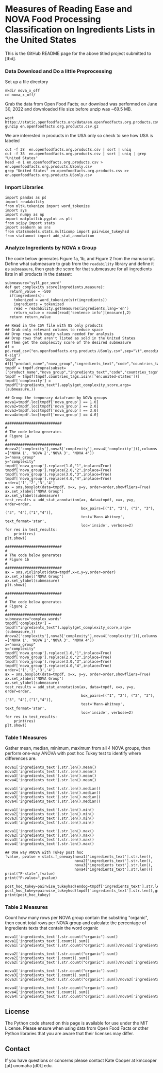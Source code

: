 # Measures of Reading Ease and NOVA Food Processing Classification on Ingredients Lists in the United States 
This is the GitHub README page for the above titled project submitted to [tbd].

### Data Download and Do a little Preprocessing

Set up a file directory
```
mkdir nova_x_off
cd nova_x_off/
```

Grab the data from Open Food Facts; our download was performed on June 30, 2022 and downloaded file size before unzip was ~69.5 MB.
```
wget https://static.openfoodfacts.org/data/en.openfoodfacts.org.products.csv.gz
gunzip en.openfoodfacts.org.products.csv.gz 
```

We are interested in products in the USA only so check to see how USA is labeled
```
cut -f 38  en.openfoodfacts.org.products.csv | sort | uniq
cut -f 38  en.openfoodfacts.org.products.csv | sort | uniq | grep "United States"
head -n 1 en.openfoodfacts.org.products.csv > en.openfoodfacts.org.products.USonly.csv
grep "United States" en.openfoodfacts.org.products.csv >> en.openfoodfacts.org.products.USonly.csv
```

### Import Libraries
```
import pandas as pd
import readability
from nltk.tokenize import word_tokenize
import sys
import numpy as np
import matplotlib.pyplot as plt
from scipy import stats
import seaborn as sns
from statsmodels.stats.multicomp import pairwise_tukeyhsd
from statannot import add_stat_annotation
```

### Analyze Ingredients by NOVA x Group 
The code below generates Figure 1a, 1b, and Figure 2 from the manuscript.
Define what submeasure to grab from the `readability` library and define it as `submeasure`, then grab the score for that submeasure for all ingredients lists in all products in the dataset:
```
submeasure="syll_per_word"
def get_complexity_score(ingredients,measure):
  return_value = -500
  if(ingredients):
    tokenized = word_tokenize(str(ingredients))
    ingredients = tokenized
    read = readability.getmeasures(ingredients,lang='en')
    return_value = round(read['sentence info'][measure],2)
  return return_value

## Read in the CSV file with US only products
## Grab only relevant columns to reduce space
## Drop rows with empty values needed for analysis
## Drop rows that aren't listed as sold in the United States
## Then get the complexity score of the desired submeasure
df = pd.read_csv("en.openfoodfacts.org.products.USonly.csv",sep="\t",encoding="utf-8-sig")
tmpdf = df[["product_name","nova_group","ingredients_text","code","countries_tags"]]
tmpdf = tmpdf.dropna(subset=["product_name","nova_group","ingredients_text","code","countries_tags"])
tmpdf = tmpdf[tmpdf.countries_tags.isin(['en:united-states'])]
tmpdf['complexity'] = tmpdf["ingredients_text"].apply(get_complexity_score,args=(submeasure,))

## Group the temporary dataframe by NOVA groups
nova1=tmpdf.loc[tmpdf['nova_group'] == 1.0]
nova2=tmpdf.loc[tmpdf['nova_group'] == 2.0]
nova3=tmpdf.loc[tmpdf['nova_group'] == 3.0]
nova4=tmpdf.loc[tmpdf['nova_group'] == 4.0]

##########################
#
# The code below generates
# Figure 1a
#
##########################
#nova2['complexity'],nova3['complexity'],nova4['complexity'])),columns =['NOVA 1', 'NOVA 2','NOVA 3', 'NOVA 4'])
x="nova_group"
y="complexity"
tmpdf['nova_group'].replace(1.0,"1",inplace=True)
tmpdf['nova_group'].replace(2.0,"2",inplace=True)
tmpdf['nova_group'].replace(3.0,"3",inplace=True)
tmpdf['nova_group'].replace(4.0,"4",inplace=True)
order=['1','2','3','4']
ax = sns.boxplot(data=tmpdf, x=x, y=y, order=order,showfliers=True)
ax.set_xlabel("NOVA Group")
ax.set_ylabel(submeasure)
test_results = add_stat_annotation(ax, data=tmpdf, x=x, y=y, order=order,
                                   box_pairs=[("1", "2"), ("2", "3"), ("3", "4"),("1","4")],
                                   test='Mann-Whitney', text_format='star',
                                   loc='inside', verbose=2)
for res in test_results:
    print(res)
plt.show()

##########################
#
# The code below generates
# Figure 1b
#
##########################
ax = sns.violinplot(data=tmpdf,x=x,y=y,order=order)
ax.set_xlabel("NOVA Group")
ax.set_ylabel(submeasure)
plt.show()

##########################
#
# The code below generates
# Figure 2
#
##########################
submeasure="complex_words"
tmpdf['complexity'] = tmpdf["ingredients_text"].apply(get_complexity_score,args=(submeasure,))
#nova2['complexity'],nova3['complexity'],nova4['complexity'])),columns =['NOVA 1', 'NOVA 2','NOVA 3', 'NOVA 4'])
x="nova_group"
y="complexity"
tmpdf['nova_group'].replace(1.0,"1",inplace=True)
tmpdf['nova_group'].replace(2.0,"2",inplace=True)
tmpdf['nova_group'].replace(3.0,"3",inplace=True)
tmpdf['nova_group'].replace(4.0,"4",inplace=True)
order=['1','2','3','4']
ax = sns.boxplot(data=tmpdf, x=x, y=y, order=order,showfliers=True)
ax.set_xlabel("NOVA Group")
ax.set_ylabel(submeasure)
test_results = add_stat_annotation(ax, data=tmpdf, x=x, y=y, order=order,
                                   box_pairs=[("1", "2"), ("2", "3"), ("3", "4"),("1","4")],
                                   test='Mann-Whitney', text_format='star',
                                   loc='inside', verbose=2)
for res in test_results:
    print(res)
plt.show()
```

### Table 1 Measures
Gather mean, median, minimum, maximum from all 4 NOVA groups, then perform one-way ANOVA with post hoc Tukey test to identify where differences are.
```
nova1['ingredients_text'].str.len().mean()
nova2['ingredients_text'].str.len().mean()
nova3['ingredients_text'].str.len().mean()
nova4['ingredients_text'].str.len().mean()

nova1['ingredients_text'].str.len().median()
nova2['ingredients_text'].str.len().median()
nova3['ingredients_text'].str.len().median()
nova4['ingredients_text'].str.len().median()

nova1['ingredients_text'].str.len().min()
nova2['ingredients_text'].str.len().min()
nova3['ingredients_text'].str.len().min()
nova4['ingredients_text'].str.len().min()

nova1['ingredients_text'].str.len().max()
nova2['ingredients_text'].str.len().max()
nova3['ingredients_text'].str.len().max()
nova4['ingredients_text'].str.len().max()

## One way ANOVA with Tukey post hoc
fvalue, pvalue = stats.f_oneway(nova1['ingredients_text'].str.len(),
                                nova2['ingredients_text'].str.len(), 
                                nova3['ingredients_text'].str.len(),
                                nova4['ingredients_text'].str.len())
print("F-stat=",fvalue)
print("P-value=",pvalue)

post_hoc_tukey=pairwise_tukeyhsd(endog=tmpdf['ingredients_text'].str.len(),groups=tmpdf['nova_group'],alpha=0.05)
post_hoc_tukey=pairwise_tukeyhsd(tmpdf['ingredients_text'].str.len(),groups=tmpdf['nova_group'],alpha=0.05)
print(post_hoc_tukey)
```
### Table 2 Measures
Count how many rows per NOVA group contain the substring "organic", then count total rows per NOVA group and calculate the percentage of ingredients texts that contain the word organic
```
nova1['ingredients_text'].str.count("organic").sum()
nova1['ingredients_text'].count().sum()
nova1['ingredients_text'].str.count("organic").sum()/nova1['ingredients_text'].count().sum()

nova2['ingredients_text'].str.count("organic").sum()
nova2['ingredients_text'].count().sum()
nova2['ingredients_text'].str.count("organic").sum()/nova2['ingredients_text'].count().sum()

nova3['ingredients_text'].str.count("organic").sum()
nova3['ingredients_text'].count().sum()
nova3['ingredients_text'].str.count("organic").sum()/nova3['ingredients_text'].count().sum()

nova4['ingredients_text'].str.count("organic").sum()
nova4['ingredients_text'].count().sum()
nova4['ingredients_text'].str.count("organic").sum()/nova4['ingredients_text'].count().sum()
```

## License
The Python code shared on this page is available for use under the MIT License. 
Please ensure when using data from Open Food Facts or other Python libraries that you are aware that their licenses may differ.

## Contact
If you have questions or concerns please contact Kate Cooper at kmcooper [at] unomaha [d0t] edu.
